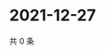# 2021-12-27

共 0 条

<!-- BEGIN WEIBO -->
<!-- 最后更新时间 Mon Dec 27 2021 01:16:22 GMT+0800 (China Standard Time) -->

<!-- END WEIBO -->
